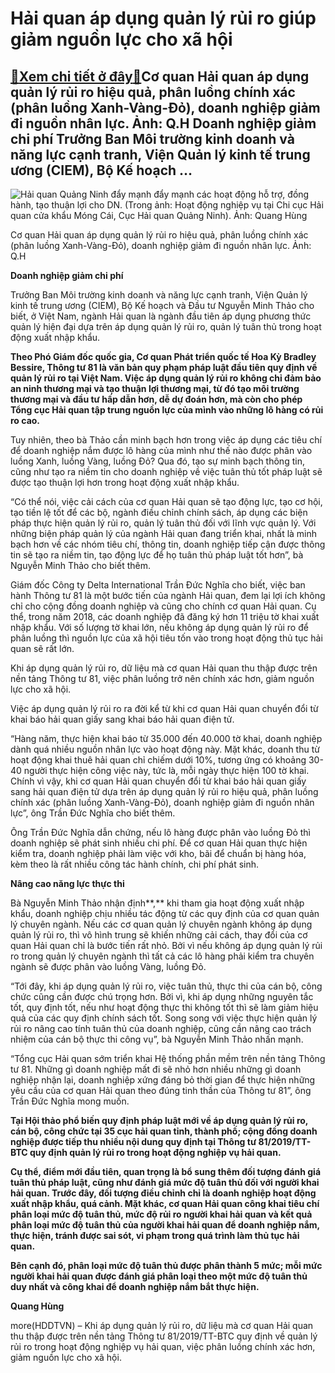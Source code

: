Hải quan áp dụng quản lý rủi ro giúp giảm nguồn lực cho xã hội
==============================================================

[:gift:Xem chi tiết ở đây:gift:](https://hddtvn.com/hai-quan-ap-dung-quan-ly-rui-ro-giup-giam-nguon-luc-cho-xa-hoi/)Cơ quan Hải quan áp dụng quản lý rủi ro hiệu quả, phân luồng chính xác (phân luồng Xanh-Vàng-Đỏ), doanh nghiệp giảm đi nguồn nhân lực. Ảnh: Q.H Doanh nghiệp giảm chi phí Trưởng Ban Môi trường kinh doanh và năng lực cạnh tranh, Viện Quản lý kinh tế trung ương (CIEM), Bộ Kế hoạch …
----------------------------------------------------------------------------------------------------------------------------------------------------------------------------------------------------------------------------------------------------------------------------------------





![Hải quan Quảng Ninh đẩy mạnh đẩy mạnh các hoạt động hỗ trợ, đồng hành, tạo thuận lợi cho DN. (Trong ảnh: Hoạt động nghiệp vụ tại Chi cục Hải quan cửa khẩu Móng Cái, Cục Hải quan Quảng Ninh). Ảnh: Quang Hùng](https://hddtvn.com/wp-content/uploads/2021/01/3440_IMG_5320-3.jpg "Hải quan Quảng Ninh đẩy mạnh đẩy mạnh các hoạt động hỗ trợ, đồng hành, tạo thuận lợi cho DN. (Trong ảnh: Hoạt động nghiệp vụ tại Chi cục Hải quan cửa khẩu Móng Cái, Cục Hải quan Quảng Ninh). Ảnh: Quang Hùng")


Cơ quan Hải quan áp dụng quản lý rủi ro hiệu quả, phân luồng chính xác (phân luồng Xanh-Vàng-Đỏ), doanh nghiệp giảm đi nguồn nhân lực. Ảnh: Q.H



**Doanh nghiệp giảm chi phí**


Trưởng Ban Môi trường kinh doanh và năng lực cạnh tranh, Viện Quản lý kinh tế trung ương (CIEM), Bộ Kế hoạch và Đầu tư Nguyễn Minh Thảo cho biết, ở Việt Nam, ngành Hải quan là ngành đầu tiên áp dụng phương thức quản lý hiện đại dựa trên áp dụng quản lý rủi ro, quản lý tuân thủ trong hoạt động xuất nhập khẩu.





**Theo Phó Giám đốc quốc gia, Cơ quan Phát triển quốc tế Hoa Kỳ Bradley Bessire, Thông tư 81 là văn bản quy phạm pháp luật đầu tiên quy định về quản lý rủi ro tại Việt Nam. Việc áp dụng quản lý rủi ro không chỉ đảm bảo an ninh thương mại và tạo thuận lợi thương mại, từ đó tạo môi trường thương mại và đầu tư hấp dẫn hơn, dễ dự đoán hơn, mà còn cho phép Tổng cục Hải quan tập trung nguồn lực của mình vào những lô hàng có rủi ro cao.**



Tuy nhiên, theo bà Thảo cần minh bạch hơn trong việc áp dụng các tiêu chí để doanh nghiệp nắm được lô hàng của mình như thế nào được phân vào luồng Xanh, luồng Vàng, luồng Đỏ? Qua đó, tạo sự minh bạch thông tin, cũng như tạo ra niềm tin cho doanh nghiệp về việc tuân thủ tốt pháp luật sẽ được tạo thuận lợi hơn trong hoạt động xuất nhập khẩu.


“Có thể nói, việc cải cách của cơ quan Hải quan sẽ tạo động lực, tạo cơ hội, tạo tiền lệ tốt để các bộ, ngành điều chỉnh chính sách, áp dụng các biện pháp thực hiện quản lý rủi ro, quản lý tuân thủ đối với lĩnh vực quản lý. Với những biện pháp quản lý của ngành Hải quan đang triển khai, nhất là minh bạch hơn về các nhóm tiêu chí, thông tin, doanh nghiệp tiếp cận được thông tin sẽ tạo ra niềm tin, tạo động lực để họ tuân thủ pháp luật tốt hơn”, bà Nguyễn Minh Thảo cho biết thêm.


Giám đốc Công ty Delta International Trần Đức Nghĩa cho biết, việc ban hành Thông tư 81 là một bước tiến của ngành Hải quan, đem lại lợi ích không chỉ cho cộng đồng doanh nghiệp và cũng cho chính cơ quan Hải quan. Cụ thể, trong năm 2018, các doanh nghiệp đã đăng ký hơn 11 triệu tờ khai xuất nhập khẩu. Với số lượng tờ khai lớn, nếu không áp dụng quản lý rủi ro để phân luồng thì nguồn lực của xã hội tiêu tốn vào trong hoạt động thủ tục hải quan sẽ rất lớn.


Khi áp dụng quản lý rủi ro, dữ liệu mà cơ quan Hải quan thu thập được trên nền tảng Thông tư 81, việc phân luồng trở nên chính xác hơn, giảm nguồn lực cho xã hội.


Việc áp dụng quản lý rủi ro ra đời kể từ khi cơ quan Hải quan chuyển đổi từ khai báo hải quan giấy sang khai báo hải quan điện tử.


“Hàng năm, thực hiện khai báo từ 35.000 đến 40.000 tờ khai, doanh nghiệp dành quá nhiều nguồn nhân lực vào hoạt động này. Mặt khác, doanh thu từ hoạt động khai thuê hải quan chỉ chiếm dưới 10%, tương ứng có khoảng 30-40 người thực hiện công việc này, tức là, mỗi ngày thực hiện 100 tờ khai. Chính vì vậy, khi cơ quan Hải quan chuyển đổi từ khai báo hải quan giấy sang hải quan điện tử dựa trên áp dụng quản lý rủi ro hiệu quả, phân luồng chính xác (phân luồng Xanh-Vàng-Đỏ), doanh nghiệp giảm đi nguồn nhân lực”, ông Trần Đức Nghĩa cho biết thêm.


Ông Trần Đức Nghĩa dẫn chứng, nếu lô hàng được phân vào luồng Đỏ thì doanh nghiệp sẽ phát sinh nhiều chi phí. Để cơ quan Hải quan thực hiện kiểm tra, doanh nghiệp phải làm việc với kho, bãi để chuẩn bị hàng hóa, kèm theo là rất nhiều công tác hành chính, chi phí phát sinh.


**Nâng cao năng lực thực thi**


Bà Nguyễn Minh Thảo nhận định**,** khi tham gia hoạt động xuất nhập khẩu, doanh nghiệp chịu nhiều tác động từ các quy định của cơ quan quản lý chuyên ngành. Nếu các cơ quan quản lý chuyên ngành không áp dụng quản lý rủi ro, thì vô hình trung sẽ khiến những cải cách, thay đổi của cơ quan Hải quan chỉ là bước tiến rất nhỏ. Bởi vì nếu không áp dụng quản lý rủi ro trong quản lý chuyên ngành thì tất cả các lô hàng phải kiểm tra chuyên ngành sẽ được phân vào luồng Vàng, luồng Đỏ.


“Tới đây, khi áp dụng quản lý rủi ro, việc tuân thủ, thực thi của cán bộ, công chức cũng cần được chú trọng hơn. Bởi vì, khi áp dụng những nguyên tắc tốt, quy định tốt, nếu như hoạt động thực thi không tốt thì sẽ làm giảm hiệu quả của các quy định chính sách tốt. Song song với việc thực hiện quản lý rủi ro nâng cao tính tuân thủ của doanh nghiệp, cũng cần nâng cao trách nhiệm của cán bộ thực thi công vụ”, bà Nguyễn Minh Thảo nhấn mạnh.


“Tổng cục Hải quan sớm triển khai Hệ thống phần mềm trên nền tảng Thông tư 81. Những gì doanh nghiệp mất đi sẽ nhỏ hơn nhiều những gì doanh nghiệp nhận lại, doanh nghiệp xứng đáng bỏ thời gian để thực hiện những yêu cầu của cơ quan Hải quan theo đúng tinh thần của Thông tư 81”, ông Trần Đức Nghĩa mong muốn.






**Tại Hội thảo phổ biến quy định pháp luật mới về áp dụng quản lý rủi ro, cán bộ, công chức tại 35 cục hải quan tỉnh, thành phố; cộng đồng doanh nghiệp được tiếp thu nhiều nội dung quy định tại Thông tư 81/2019/TT-BTC quy định quản lý rủi ro trong hoạt động nghiệp vụ hải quan.**


**Cụ thể, điểm mới đầu tiên, quan trọng là bổ sung thêm đối tượng đánh giá tuân thủ pháp luật, cũng như đánh giá mức độ tuân thủ đối với người khai hải quan. Trước đây, đối tượng điều chỉnh chỉ là doanh nghiệp hoạt động xuất nhập khẩu, quá cảnh. Mặt khác, cơ quan Hải quan công khai tiêu chí phân loại mức độ tuân thủ, mức độ rủi ro người khai hải quan và kết quả phân loại mức độ tuân thủ của người khai hải quan để doanh nghiệp nắm, thực hiện, tránh được sai sót, vi phạm trong quá trình làm thủ tục hải quan.**


**Bên cạnh đó, phân loại mức độ tuân thủ được phân thành 5 mức; mỗi mức người khai hải quan được đánh giá phân loại theo một mức độ tuân thủ duy nhất và công khai để doanh nghiệp nắm bắt thực hiện.**







**Quang Hùng**



more(HDDTVN) – Khi áp dụng quản lý rủi ro, dữ liệu mà cơ quan Hải quan thu thập được trên nền tảng Thông tư 81/2019/TT-BTC quy định về quản lý rủi ro trong hoạt động nghiệp vụ hải quan, việc phân luồng chính xác hơn, giảm nguồn lực cho xã hội.


